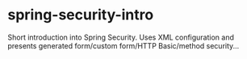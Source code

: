 # spring-security-intro
Short introduction into Spring Security.
Uses XML configuration and presents generated form/custom form/HTTP Basic/method security...